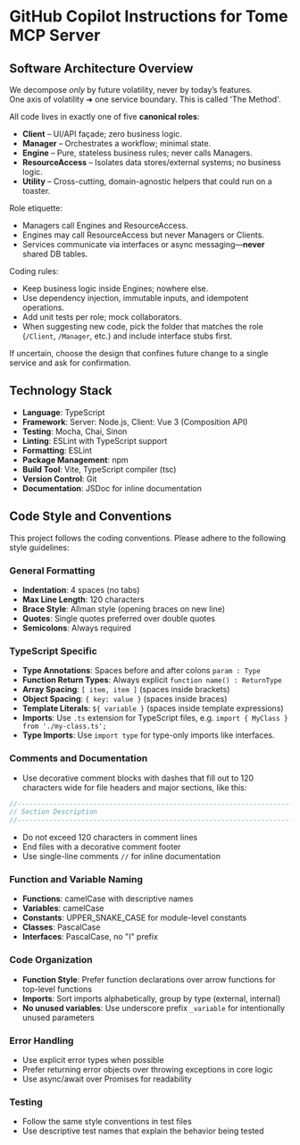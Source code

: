 # GitHub Copilot Instructions for Tome MCP Server

## Software Architecture Overview

We decompose *only* by future volatility, never by today’s features.  
One axis of volatility ➜ one service boundary. This is called 'The Method'.

All code lives in exactly one of five **canonical roles**:  
* **Client** – UI/API façade; zero business logic.  
* **Manager** – Orchestrates a workflow; minimal state.  
* **Engine** – Pure, stateless business rules; never calls Managers.  
* **ResourceAccess** – Isolates data stores/external systems; no business logic.  
* **Utility** – Cross-cutting, domain-agnostic helpers that could run on a toaster.

Role etiquette:  
* Managers call Engines and ResourceAccess.  
* Engines may call ResourceAccess but never Managers or Clients.  
* Services communicate via interfaces or async messaging—**never** shared DB tables.

Coding rules:  
* Keep business logic inside Engines; nowhere else.  
* Use dependency injection, immutable inputs, and idempotent operations.  
* Add unit tests per role; mock collaborators.  
* When suggesting new code, pick the folder that matches the role (`/Client`, `/Manager`, etc.) and include interface stubs first.

If uncertain, choose the design that confines future change to a single service and ask for confirmation.

## Technology Stack

- **Language**: TypeScript
- **Framework**: Server: Node.js, Client: Vue 3 (Composition API)
- **Testing**: Mocha, Chai, Sinon
- **Linting**: ESLint with TypeScript support
- **Formatting**: ESLint
- **Package Management**: npm
- **Build Tool**: Vite, TypeScript compiler (tsc)
- **Version Control**: Git
- **Documentation**: JSDoc for inline documentation

## Code Style and Conventions

This project follows the coding conventions. Please adhere to the following style guidelines:

### General Formatting
- **Indentation**: 4 spaces (no tabs)
- **Max Line Length**: 120 characters
- **Brace Style**: Allman style (opening braces on new line)
- **Quotes**: Single quotes preferred over double quotes
- **Semicolons**: Always required

### TypeScript Specific
- **Type Annotations**: Spaces before and after colons `param : Type`
- **Function Return Types**: Always explicit `function name() : ReturnType`
- **Array Spacing**: `[ item, item ]` (spaces inside brackets)
- **Object Spacing**: `{ key: value }` (spaces inside braces)
- **Template Literals**: `${ variable }` (spaces inside template expressions)
- **Imports**: Use `.ts` extension for TypeScript files, e.g. `import { MyClass } from './my-class.ts';`
- **Type Imports**: Use `import type` for type-only imports like interfaces.

### Comments and Documentation
- Use decorative comment blocks with dashes that fill out to 120 characters wide for file headers and major sections, like this:

```typescript
//----------------------------------------------------------------------------------------------------------------------
// Section Description
//----------------------------------------------------------------------------------------------------------------------
```

- Do not exceed 120 characters in comment lines
- End files with a decorative comment footer
- Use single-line comments `//` for inline documentation

### Function and Variable Naming

- **Functions**: camelCase with descriptive names
- **Variables**: camelCase
- **Constants**: UPPER_SNAKE_CASE for module-level constants
- **Classes**: PascalCase
- **Interfaces**: PascalCase, no "I" prefix

### Code Organization
- **Function Style**: Prefer function declarations over arrow functions for top-level functions
- **Imports**: Sort imports alphabetically, group by type (external, internal)
- **No unused variables**: Use underscore prefix `_variable` for intentionally unused parameters

### Error Handling
- Use explicit error types when possible
- Prefer returning error objects over throwing exceptions in core logic
- Use async/await over Promises for readability

### Testing
- Follow the same style conventions in test files
- Use descriptive test names that explain the behavior being tested
